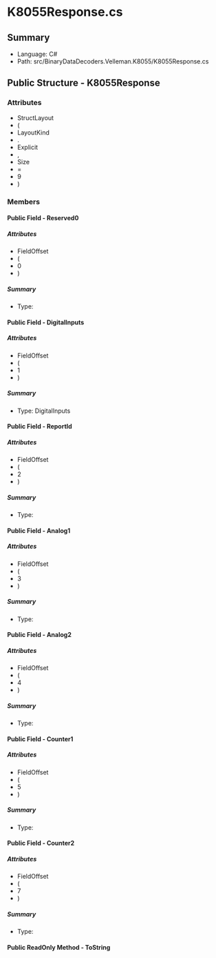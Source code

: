 ﻿# K8055Response.cs

## Summary

* Language: C#
* Path: src/BinaryDataDecoders.Velleman.K8055/K8055Response.cs

## Public Structure - K8055Response

### Attributes

 - StructLayout
 - (
 - LayoutKind
 - .
 - Explicit
 - ,
 - Size
 - =
 - 9
 - )

### Members

#### Public Field - Reserved0

##### Attributes

 - FieldOffset
 - (
 - 0
 - )

##### Summary

 * Type: 

#### Public Field - DigitalInputs

##### Attributes

 - FieldOffset
 - (
 - 1
 - )

##### Summary

 * Type: DigitalInputs 

#### Public Field - ReportId

##### Attributes

 - FieldOffset
 - (
 - 2
 - )

##### Summary

 * Type: 

#### Public Field - Analog1

##### Attributes

 - FieldOffset
 - (
 - 3
 - )

##### Summary

 * Type: 

#### Public Field - Analog2

##### Attributes

 - FieldOffset
 - (
 - 4
 - )

##### Summary

 * Type: 

#### Public Field - Counter1

##### Attributes

 - FieldOffset
 - (
 - 5
 - )

##### Summary

 * Type: 

#### Public Field - Counter2

##### Attributes

 - FieldOffset
 - (
 - 7
 - )

##### Summary

 * Type: 

#### Public ReadOnly Method - ToString


